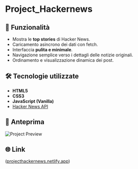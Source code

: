 # Project_Hackernews

## 🚀 Funzionalità

- Mostra le **top stories** di Hacker News.
- Caricamento asincrono dei dati con fetch.
- Interfaccia **pulita e minimale**.
- Navigazione semplice verso i dettagli delle notizie originali.
- Ordinamento e visualizzazione dinamica dei post.

## 🛠️ Tecnologie utilizzate

- **HTML5**
- **CSS3**
- **JavaScript (Vanilla)**
- [Hacker News API](https://github.com/HackerNews/API)

## 📸 Anteprima

![Project Preview](https://raw.githubusercontent.com/xD4niii/Project_Hackernews/main/preview.png)

## 🌐 Link
([projecthackernews.netlify.app](https://projecthackernews.netlify.app/))

